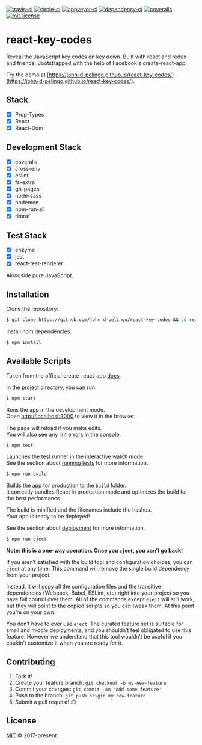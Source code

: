 [![travis-ci][travis-badge]][travis-url]
[![circle-ci][circle-ci-badge]][circle-ci-url]
[![appveyor-ci][appveyor-ci-badge]][appveyor-ci-url]
[![dependency-ci][dependency-ci-badge]][dependency-ci-url]
[![coveralls][coveralls-badge]][coveralls-url]
[![mit-license][mit-license-badge]][mit-license-url]

# react-key-codes

Reveal the JavaScript key codes on key down. Built with react and redux and friends. Bootstrapped with the help of Facebook's create-react-app.                         

Try the demo at [https://john-d-pelingo.github.io/react-key-codes/](https://john-d-pelingo.github.io/react-key-codes/).

## Stack

- [x] Prop-Types
- [x] React
- [x] React-Dom

## Development Stack

- [x] coveralls
- [x] cross-env
- [x] eslint
- [x] fs-extra
- [x] gh-pages
- [x] node-sass
- [x] nodemon
- [x] npm-run-all
- [x] rimraf

## Test Stack 

- [x] enzyme
- [x] jest
- [x] react-test-renderer

Alongside pure JavaScript.

## Installation

Clone the repository:

```sh
$ git clone https://github.com/john-d-pelingo/react-key-codes && cd react-key-codes
```

Install npm dependencies:

```sh
$ npm install
```

## Available Scripts

Taken from the official create-react-app [docs](https://github.com/facebookincubator/create-react-app#getting-started).

In the project directory, you can run:

```sh
$ npm start
```

Runs the app in the development mode.<br>
Open [http://localhost:3000](http://localhost:3000) to view it in the browser.

The page will reload if you make edits.<br>
You will also see any lint errors in the console.

```sh
$ npm test
```

Launches the test runner in the interactive watch mode.<br>
See the section about [running tests](https://github.com/facebookincubator/create-react-app/blob/master/packages/react-scripts/template/README.md#running-tests) 
for more information.

```sh
$ npm run build
```

Builds the app for production to the `build` folder.<br>
It correctly bundles React in production mode and optimizes the build for the best performance.

The build is minified and the filenames include the hashes.<br>
Your app is ready to be deployed!

See the section about [deployment](https://github.com/facebookincubator/create-react-app/blob/master/packages/react-scripts/template/README.md#deployment) 
for more information.

```sh
$ npm run eject
```

**Note: this is a one-way operation. Once you `eject`, you can’t go back!**

If you aren’t satisfied with the build tool and configuration choices, you can `eject` at any time. This command will remove the single build 
dependency from your project.

Instead, it will copy all the configuration files and the transitive dependencies (Webpack, Babel, ESLint, etc) right into your project so you have 
full control over them. All of the commands except `eject` will still work, but they will point to the copied scripts so you can tweak them. At this 
point you’re on your own.

You don’t have to ever use `eject`. The curated feature set is suitable for small and middle deployments, and you shouldn’t feel obligated to use this 
feature. However we understand that this tool wouldn’t be useful if you couldn’t customize it when you are ready for it.

## Contributing

1. Fork it!
2. Create your feature branch: `git checkout -b my-new-feature`
3. Commit your changes: `git commit -am 'Add some feature'`
4. Push to the branch: `git push origin my-new-feature`
5. Submit a pull request! :D

## License

[MIT](https://github.com/john-d-pelingo/react-key-codes/blob/master/LICENSE) &copy; 2017-present

[travis-badge]: https://travis-ci.org/john-d-pelingo/react-key-codes.svg?branch=master
[travis-url]: https://travis-ci.org/john-d-pelingo/react-key-codes
[circle-ci-badge]: https://circleci.com/gh/john-d-pelingo/react-key-codes.svg?style=shield
[circle-ci-url]: https://circleci.com/gh/john-d-pelingo/react-key-codes
[appveyor-ci-badge]: https://ci.appveyor.com/api/projects/status/cfvhnwnvn7rfb5li?svg=true
[appveyor-ci-url]: https://ci.appveyor.com/project/john-d-pelingo/react-key-codes
[dependency-ci-badge]: https://dependencyci.com/github/john-d-pelingo/react-key-codes/badge
[dependency-ci-url]: https://dependencyci.com/github/john-d-pelingo/react-key-codes
[coveralls-badge]: https://coveralls.io/repos/github/john-d-pelingo/react-key-codes/badge.svg
[coveralls-url]: https://coveralls.io/github/john-d-pelingo/react-key-codes
[mit-license-badge]: https://img.shields.io/github/license/mashape/apistatus.svg
[mit-license-url]: https://github.com/john-d-pelingo/react-key-codes/blob/master/LICENSE
